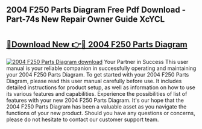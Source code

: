 ## 2004 F250 Parts Diagram Free Pdf Download - Part-74s New Repair Owner Guide XcYCL

# <h2><a href="http://dfpu5e.blite.top/?on=2004+F250+Parts+Diagram">🔗Download New 👉🔴 2004 F250 Parts Diagram</a></h2>

[![2004 F250 Parts Diagram download](https://i.imgur.com/lujVjoI.png)](http://dfpu5e.blite.top/?on=2004+F250+Parts+Diagram)
Your Partner in Success This user manual is your reliable companion in successfully operating and maintaining your 2004 F250 Parts Diagram. To get started with your 2004 F250 Parts Diagram, please read this user manual carefully before use. It includes detailed instructions for product setup, as well as information on how to use its various features and capabilities. Experience the possibilities of list of features with your new 2004 F250 Parts Diagram. It's our hope that the 2004 F250 Parts Diagram has been a valuable asset as you navigate the functions of your new product. Should you have any questions or concerns, please do not hesitate to contact our customer support team.
